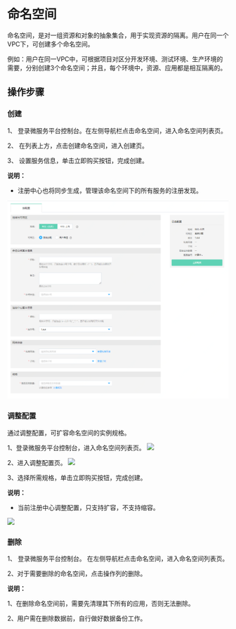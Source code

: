 # 命名空间
命名空间，是对一组资源和对象的抽象集合，用于实现资源的隔离。用户在同一个VPC下，可创建多个命名空间。

例如：用户在同一VPC中，可根据项目对区分开发环境、测试环境、生产环境的需要，分别创建3个命名空间；并且，每个环境中，资源、应用都是相互隔离的。
 


## 操作步骤

### 创建

1、	登录微服务平台控制台。在左侧导航栏点击命名空间，进入命名空间列表页。

2、	在列表上方，点击创建命名空间，进入创建页。

3、	设置服务信息，单击立即购买按钮，完成创建。

**说明：**

-  注册中心也将同步生成，管理该命名空间下的所有服务的注册发现。

![](../../../../image/Internet-Middleware/JD-Distributed-Service-Framework/np-create-1.png)



### 调整配置

通过调整配置，可扩容命名空间的实例规格。

1、登录微服务平台控制台，进入命名空间列表页。
 ![](../../../../../image/Internet-Middleware/JD-Distributed-Service-Framework/mmkj-list.png)

2、进入调整配置页。
 ![](../../../../../image/Internet-Middleware/JD-Distributed-Service-Framework/mmkj-tzpz.png)

3、选择所需规格，单击立即购买按钮，完成创建。

**说明：**

-  当前注册中心调整配置，只支持扩容，不支持缩容。

  ![](../../../../../image/Internet-Middleware/JD-Distributed-Service-Framework/zczx-yyks.png)
  
 
 
 
 ### 删除

1、	登录微服务平台控制台。	在左侧导航栏点击命名空间，进入命名空间列表页。

2、对于需要删除的命名空间，点击操作列的删除。


**说明：**

1、在删除命名空间前，需要先清理其下所有的应用，否则无法删除。

2、用户需在删除数据前，自行做好数据备份工作。
